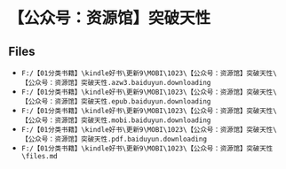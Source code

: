 # 【公众号：资源馆】突破天性

## Files

- `F:/【01分类书籍】\kindle好书\更新9\MOBI\1023\【公众号：资源馆】突破天性\【公众号：资源馆】突破天性.azw3.baiduyun.downloading`
- `F:/【01分类书籍】\kindle好书\更新9\MOBI\1023\【公众号：资源馆】突破天性\【公众号：资源馆】突破天性.epub.baiduyun.downloading`
- `F:/【01分类书籍】\kindle好书\更新9\MOBI\1023\【公众号：资源馆】突破天性\【公众号：资源馆】突破天性.mobi.baiduyun.downloading`
- `F:/【01分类书籍】\kindle好书\更新9\MOBI\1023\【公众号：资源馆】突破天性\【公众号：资源馆】突破天性.pdf.baiduyun.downloading`
- `F:/【01分类书籍】\kindle好书\更新9\MOBI\1023\【公众号：资源馆】突破天性\files.md`

